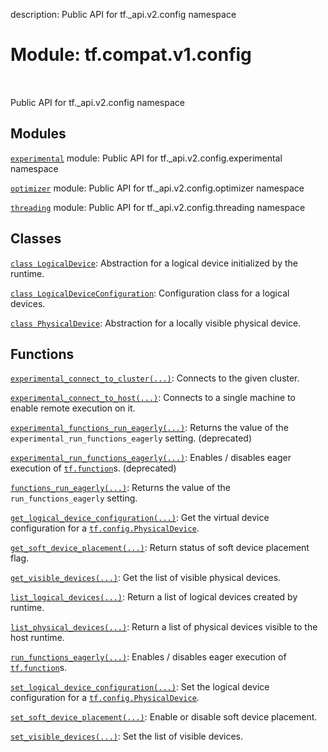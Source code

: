 description: Public API for tf._api.v2.config namespace

<div itemscope itemtype="http://developers.google.com/ReferenceObject">
<meta itemprop="name" content="tf.compat.v1.config" />
<meta itemprop="path" content="Stable" />
</div>

# Module: tf.compat.v1.config

<!-- Insert buttons and diff -->

<table class="tfo-notebook-buttons tfo-api nocontent" align="left">

</table>



Public API for tf._api.v2.config namespace



## Modules

[`experimental`](../../../tf/compat/v1/config/experimental.md) module: Public API for tf._api.v2.config.experimental namespace

[`optimizer`](../../../tf/compat/v1/config/optimizer.md) module: Public API for tf._api.v2.config.optimizer namespace

[`threading`](../../../tf/compat/v1/config/threading.md) module: Public API for tf._api.v2.config.threading namespace

## Classes

[`class LogicalDevice`](../../../tf/config/LogicalDevice.md): Abstraction for a logical device initialized by the runtime.

[`class LogicalDeviceConfiguration`](../../../tf/config/LogicalDeviceConfiguration.md): Configuration class for a logical devices.

[`class PhysicalDevice`](../../../tf/config/PhysicalDevice.md): Abstraction for a locally visible physical device.

## Functions

[`experimental_connect_to_cluster(...)`](../../../tf/config/experimental_connect_to_cluster.md): Connects to the given cluster.

[`experimental_connect_to_host(...)`](../../../tf/config/experimental_connect_to_host.md): Connects to a single machine to enable remote execution on it.

[`experimental_functions_run_eagerly(...)`](../../../tf/config/experimental_functions_run_eagerly.md): Returns the value of the `experimental_run_functions_eagerly` setting. (deprecated)

[`experimental_run_functions_eagerly(...)`](../../../tf/config/experimental_run_functions_eagerly.md): Enables / disables eager execution of <a href="../../../tf/function.md"><code>tf.function</code></a>s. (deprecated)

[`functions_run_eagerly(...)`](../../../tf/config/functions_run_eagerly.md): Returns the value of the `run_functions_eagerly` setting.

[`get_logical_device_configuration(...)`](../../../tf/config/get_logical_device_configuration.md): Get the virtual device configuration for a <a href="../../../tf/config/PhysicalDevice.md"><code>tf.config.PhysicalDevice</code></a>.

[`get_soft_device_placement(...)`](../../../tf/config/get_soft_device_placement.md): Return status of soft device placement flag.

[`get_visible_devices(...)`](../../../tf/config/get_visible_devices.md): Get the list of visible physical devices.

[`list_logical_devices(...)`](../../../tf/config/list_logical_devices.md): Return a list of logical devices created by runtime.

[`list_physical_devices(...)`](../../../tf/config/list_physical_devices.md): Return a list of physical devices visible to the host runtime.

[`run_functions_eagerly(...)`](../../../tf/config/run_functions_eagerly.md): Enables / disables eager execution of <a href="../../../tf/function.md"><code>tf.function</code></a>s.

[`set_logical_device_configuration(...)`](../../../tf/config/set_logical_device_configuration.md): Set the logical device configuration for a <a href="../../../tf/config/PhysicalDevice.md"><code>tf.config.PhysicalDevice</code></a>.

[`set_soft_device_placement(...)`](../../../tf/config/set_soft_device_placement.md): Enable or disable soft device placement.

[`set_visible_devices(...)`](../../../tf/config/set_visible_devices.md): Set the list of visible devices.

